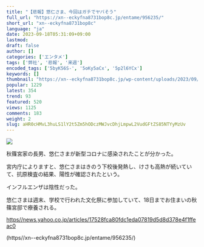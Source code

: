 ```yaml
---
title: "【悲報】悠仁さま、今回はガチでヤバそう"
full_url: "https://xn--eckyfna8731bop8c.jp/entame/956235/"
short_url: "xn--eckyfna8731bop8c"
language: "ja"
date: 2023-09-18T05:31:09+09:00
lastmod: 
draft: false
author: []
categories: ['エンタメ']
tags: ['弊社', '悲報', '来週']
encoded_tags: ['5byK56S-', '5oKy5aCx', '5p2l6YCx']
keywords: []
thumbnail: "https://xn--eckyfna8731bop8c.jp/wp-content/uploads/2023/09/f445f269.jpg"
popular: 1229
latest: 354
trend: 93
featured: 520
views: 1125
comments: 183
weight: 2
slug: aHR0cHMvL3huLS1lY2t5Zm5hODczMWJvcDhjLmpwL2VudGFtZS85NTYyMzUv
---
```


![](https://xn--eckyfna8731bop8c.jp/wp-content/uploads/2023/09/f445f269.jpg)

<div><p>秋篠宮家の長男、悠仁さまが新型コロナに感染されたことが分かった。</p><p> 宮内庁によりますと、悠仁さまはきのう下校後発熱し、けさも高熱が続いていて、抗原検査の結果、陽性が確認されたという。</p><p> インフルエンザは陰性だった。</p><p> 悠仁さまは週末、学校で行われた文化祭に参加していて、18日までお住まいの秋篠宮邸で療養される。</p><p> <a rel='nofollow noopener external' target='_blank' href='https//news.yahoo.co.jp/articles/17528fca80fdc1eda07819d5d8d378e4f1ffeac0'>https//news.yahoo.co.jp/articles/17528fca80fdc1eda07819d5d8d378e4f1ffeac0</a></p></div>

(https//xn--eckyfna8731bop8c.jp/entame/956235/)
